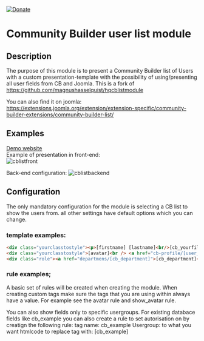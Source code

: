 [![Donate](https://img.shields.io/badge/Donate-PayPal-green.svg)](https://www.paypal.com/donate/?business=SAT23GPU7F6AS&no_recurring=1&currency_code=EUR)
# Community Builder user list module

## Description
The purpose of this module is to present a Community Builder list of Users with a custom presentation-template with the possibility of using/presenting all user fields from CB and Joomla.
This is a fork of https://github.com/magnushasselquist/hqcblistmodule

You can also find it on joomla: https://extensions.joomla.org/extension/extension-specific/community-builder-extensions/community-builder-list/

## Examples
[Demo website](https://marijqg132.132.axc.nl/demo/)  
Example of presentation in front-end:  
![cblistfront](https://user-images.githubusercontent.com/23451105/120665837-6a21d600-c48c-11eb-9815-c243f2310b37.png)

Back-end configuration:
![cblistbackend](https://user-images.githubusercontent.com/23451105/120667634-f84a8c00-c48d-11eb-9cd5-a8e6279bb936.png)

## Configuration  
The only mandatory configuration for the module is selecting a CB list to show the users from. all other settings have default options which you can change.

### template examples:
``` html
<div class="yourclasstostyle"><p>[firstname] [lastname]<br/>[cb_yourfiled]</p></div>
<div class="yourclasstostyle">[avatar]<br /> <a href="cb-profile/[user_id]">[Name]</a>
<div class="role"><a href="departmens/[cb_department]">[cb_department]</a>,[cb_role]</div>
```
### rule examples;
A basic set of rules will be created when creating the module.
When creating custom tags make sure the tags that you are using within always have a value. For example see the avatar rule and show_avatar rule.
  
You can also show fields only to specific usergroups. 
For existing databace fields like cb_example you can also create a rule to set autorisation on by creatign the following rule:
tag name:  cb_example
Usergroup: to what you want
htmlcode to replace tag with: [cb_example]
